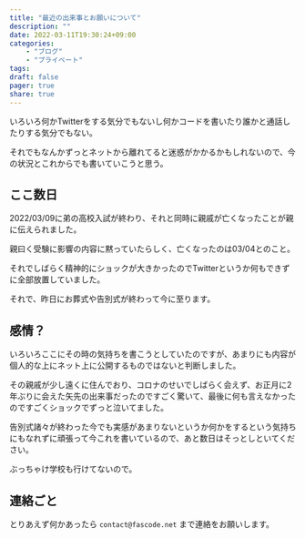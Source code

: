 ```yaml
---
title: "最近の出来事とお願いについて"
description: ""
date: 2022-03-11T19:30:24+09:00
categories:
    - "ブログ"
    - "プライベート"
tags:
draft: false
pager: true
share: true
---
```


いろいろ何かTwitterをする気分でもないし何かコードを書いたり誰かと通話したりする気分でもない。

それでもなんかずっとネットから離れてると迷惑がかかるかもしれないので、今の状況とこれからでも書いていこうと思う。

## ここ数日

2022/03/09に弟の高校入試が終わり、それと同時に親戚が亡くなったことが親に伝えられました。

親曰く受験に影響の内容に黙っていたらしく、亡くなったのは03/04とのこと。

それでしばらく精神的にショックが大きかったのでTwitterというか何もできずに全部放置していました。

それで、昨日にお葬式や告別式が終わって今に至ります。

## 感情？

いろいろここにその時の気持ちを書こうとしていたのですが、あまりにも内容が個人的な上にネット上に公開するものではないと判断しました。

その親戚が少し遠くに住んでおり、コロナのせいでしばらく会えず、お正月に2年ぶりに会えた矢先の出来事だったのですごく驚いて、最後に何も言えなかったのですごくショックでずっと泣いてました。

告別式諸々が終わった今でも実感があまりないというか何かをするという気持ちにもなれずに頑張って今これを書いているので、あと数日はそっとしといてください。

ぶっちゃけ学校も行けてないので。

## 連絡ごと

とりあえず何かあったら `contact@fascode.net` まで連絡をお願いします。
